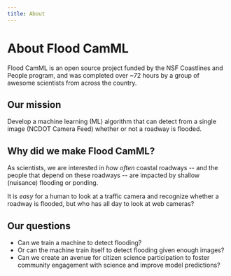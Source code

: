 ```yaml
---
title: About
---
```


# About Flood CamML 

Flood CamML is an open source project funded by the NSF Coastlines and People program, and was 
completed over ~72 hours by a group of awesome scientists from across the country. 

## Our mission

Develop a machine learning (ML) algorithm that can detect from a single image (NCDOT Camera Feed) 
whether or not a roadway is flooded.

## Why did we make Flood CamML?

As scientists, we are interested in *how often* coastal roadways -- and the people that depend on 
these roadways -- are impacted by shallow (nuisance) flooding or ponding.
                     
It is *easy* for a human to look at a traffic camera and recognize whether a roadway is flooded, but
who has all day to look at web cameras? 

## Our questions

- Can we train a machine to detect flooding? 
- Or can the machine train itself to detect flooding 
given enough images? 
- Can we create an avenue for citizen science participation to foster community
engagement with science and improve model predictions?
